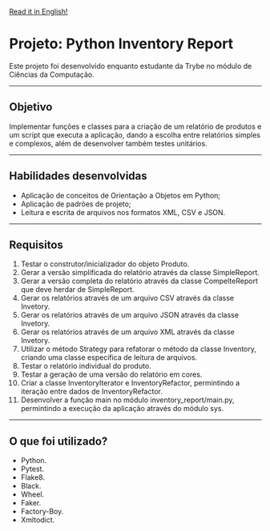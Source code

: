 [Read it in English!](./README-Eng.md)

# Projeto: Python Inventory Report
Este projeto foi desenvolvido enquanto estudante da Trybe no módulo de Ciências da Computação.

---
## Objetivo
Implementar funções e classes para a criação de um relatório de produtos e um script que executa a aplicação, dando a escolha entre relatórios simples e complexos, além de desenvolver também testes unitários.

---
## Habilidades desenvolvidas
 - Aplicação de conceitos de Orientação a Objetos em Python;
 - Aplicação de padrões de projeto;
 - Leitura e escrita de arquivos nos formatos XML, CSV e JSON.

---
## Requisitos
  01. Testar o construtor/inicializador do objeto Produto.
  02. Gerar a versão simplificada do relatório através da classe SimpleReport.
  03. Gerar a versão completa do relatório através da classe CompelteReport que deve herdar de SimpleReport.
  04. Gerar os relatórios através de um arquivo CSV através da classe Invetory.
  05. Gerar os relatórios através de um arquivo JSON através da classe Invetory.
  06. Gerar os relatórios através de um arquivo XML através da classe Invetory.
  07. Utilizar o método Strategy para refatorar o método da classe Inventory, criando uma classe especifica de leitura de arquivos.
  08. Testar o relatório individual do produto.
  09. Testar a geração de uma versão do relatório em cores.
  10. Criar a classe InventoryIterator e InventoryRefactor, permintindo a iteração entre dados de InventoryRefactor.
  11. Desenvolver a função main no módulo inventory_report/main.py, permintindo a execução da aplicação através do módulo sys.
 
---
## O que foi utilizado?
 - Python.
 - Pytest.
 - Flake8.
 - Black.
 - Wheel.
 - Faker.
 - Factory-Boy.
 - Xmltodict.
